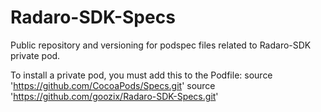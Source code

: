 # Radaro-SDK-Specs

Public repository and versioning for podspec files related to Radaro-SDK private pod. 

To install a private pod, you must add this to the Podfile:
source 'https://github.com/CocoaPods/Specs.git'
source 'https://github.com/goozix/Radaro-SDK-Specs.git'
